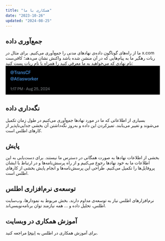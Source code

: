 ```yaml
---
title: "همکاری با ما"
date: "2023-10-26"
updated: "2024-08-25"
---
```

##
## جمع‌آوری داده
ما از راه‌های گوناگون داده‌ی نهادهای مدنی را جمع‌آوری می‌کنیم. برای مثال در x.com ربات رهگیر ما به پیام‌هایی که در آن منشن شده باشد واکنش نشان می‌دهد؛ کافی‌ست نام نهادی که می‌خواهید به ما معرفی کنید را همراه با نام ربات پست کنید:
![alt text](../../../static/atlas-worker.png)

## نگه‌داری داده
بسیاری از اطلاعاتی که ما در مورد نهادها جمع‌آوری می‌کنیم در طول زمان تکمیل می‌شوند و تغییر می‌یابند. تمیزکردن این داده و به‌روز نگه‌داشتن آن بخشی جدایی‌ناپذیر از کارهای اطلس است.

## پایش
بخشی از اطلاعات نهادها به صورت همگانی در دسترس ما نیستند. برای دست‌یابی به این اطلاعات ما به خود نهادها رجوع می‌کنیم و از راه پرسش‌نامه‌ها و در ارتباط با ایشان پروفایل‌ها را تکمیل می‌کنیم. طراحی این پرسش‌نامه‌ها و انجام پایش بخشی از کارهای اطلس است.

## توسعه‌ی نرم‌افزاری اطلس
نرم‌افزارهای اطلس نیاز به توسعه‌ی مداوم دارند. بخش مربوط به نمودارها، وب‌سایت اطلس، تحلیل داده‌ و ... همه نیازمند توان برنامه‌نویسی‌اند.

## آموزش همکاری در وبسایت

برای آموزش همکاری در اطلس به [اینجا](https://docs.google.com/document/d/1MITq4OwTfvE8FLpvxpgVSezW353jB6gjHYUbZpsreh0/edit?tab=t.0) مراجعه کنید.
